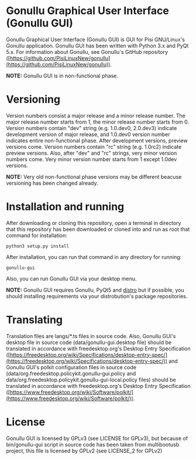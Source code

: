 # Gonullu Graphical User Interface (Gonullu GUI)
Gonullu Graphical User Interface (Gonullu GUI) is GUI for Pisi GNU/Linux's Gonullu application. Gonullu GUI has been written with Python 3.x and PyQt 5.x. For information about Gonullu, see Gonullu's GitHub repository ([https://github.com/PisiLinuxNew/gonullu](https://github.com/PisiLinuxNew/gonullu)).

**NOTE:** Gonullu GUI is in non-functional phase.

# Versioning
Version numbers consist a major release and a minor release number. The major release number starts from 1, the minor release number starts from 0. Version numbers contain "dev" string (e.g. 1.0.dev0, 2.0.dev3) indicate development version of major release, and 1.0.dev0 version number indicates entire non-functional phase. After development versions, preview versions come. Version numbers contain "rc" string (e.g. 1.0rc2) indicate preview versions. Also, after "dev" and "rc" strings, very minor version numbers come. Very minor version number starts from 1 except 1.0dev versions.

**NOTE:** Very old non-functional phase versions may be different beacuse versioning has been changed already.

# Installation and running
After downloading or cloning this repository, open a terminal in directory that this repository has been downloaded or cloned into and run as root that command for installation:

    python3 setup.py install

After installation, you can run that command in any directory for running:

    gonullu-gui

Also, you can run Gonullu GUI via your desktop menu.

**NOTE:** Gonullu GUI requires Gonullu, PyQt5 and [distro](https://pypi.python.org/pypi/distro) but if possible, you should installing requirements via your distrobution's package repositories.

# Translating
Translation files are langs/*.ts files in source code. Also, Gonullu GUI's desktop file in source code (data/gonullu-gui.desktop file) should be translated in accordance with freedesktop.org's Desktop Entry Specification ([https://freedesktop.org/wiki/Specifications/desktop-entry-spec/](https://freedesktop.org/wiki/Specifications/desktop-entry-spec/)) and Gonullu GUI's polkit configuration files in source code (data/org.freedesktop.policykit.gonullu-gui.policy and data/org.freedesktop.policykit.gonullu-gui-local.policy files) should be translated in accordance with freedesktop.org's Desktop Entry Specification ([https://www.freedesktop.org/wiki/Software/polkit/](https://www.freedesktop.org/wiki/Software/polkit/)).

# License
Gonullu GUI is licensed by GPLv3 (see LICENSE for GPLv3), but because of bin/gonullu-gui script in source code has been taken from multibootusb project, this file is licensed by GPLv2 (see LICENSE_2 for GPLv2)

